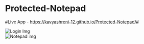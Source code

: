 # Protected-Notepad

#Live App - <https://kavyashreni-12.github.io/Protected-Notepad/#>

![Login Img](https://github.com/user-attachments/assets/9c0b3635-9867-4028-886e-010f28b28058)
<br>
![Notepad img](https://github.com/user-attachments/assets/b895785f-d0b2-4f75-bc9b-64f0c2225ab6)
